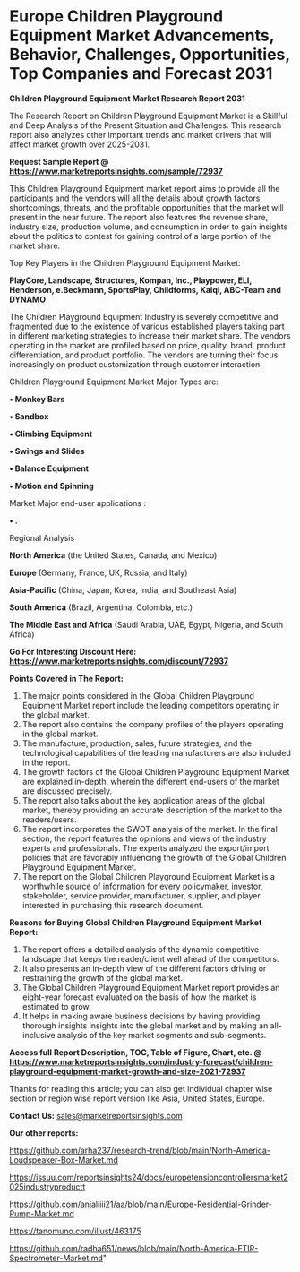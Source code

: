 # Europe Children Playground Equipment Market Advancements, Behavior, Challenges, Opportunities, Top Companies and Forecast 2031

<strong>Children Playground Equipment Market Research Report 2031</strong>

The Research Report on Children Playground Equipment Market is a Skillful and Deep Analysis of the Present Situation and Challenges. This research report also analyzes other important trends and market drivers that will affect market growth over 2025-2031.

<strong>Request Sample Report @ <a href=https://www.marketreportsinsights.com/sample/72937>https://www.marketreportsinsights.com/sample/72937</a></strong>

This Children Playground Equipment market report aims to provide all the participants and the vendors will all the details about growth factors, shortcomings, threats, and the profitable opportunities that the market will present in the near future. The report also features the revenue share, industry size, production volume, and consumption in order to gain insights about the politics to contest for gaining control of a large portion of the market share.

Top Key Players in the Children Playground Equipment Market:

<strong>PlayCore, Landscape, Structures, Kompan, Inc., Playpower, ELI, Henderson, e.Beckmann, SportsPlay, Childforms, Kaiqi, ABC-Team and DYNAMO</strong>

The Children Playground Equipment Industry is severely competitive and fragmented due to the existence of various established players taking part in different marketing strategies to increase their market share. The vendors operating in the market are profiled based on price, quality, brand, product differentiation, and product portfolio. The vendors are turning their focus increasingly on product customization through customer interaction.

Children Playground Equipment Market Major Types are:

<strong>• Monkey Bars

• Sandbox

• Climbing Equipment

• Swings and Slides

• Balance Equipment

• Motion and Spinning</strong>

Market Major end-user applications :

<strong>• .</strong>

Regional Analysis

</u><strong><b>North America</b></strong> (the United States, Canada, and Mexico)

<strong><b>Europe </b></strong>(Germany, France, UK, Russia, and Italy)

<strong><b>Asia-Pacific</b></strong> (China, Japan, Korea, India, and Southeast Asia)

<strong><b>South America</b></strong> (Brazil, Argentina, Colombia, etc.)

<strong><b>The Middle East and Africa</b></strong> (Saudi Arabia, UAE, Egypt, Nigeria, and South Africa)

<strong>Go For Interesting Discount Here: <a href=https://www.marketreportsinsights.com/discount/72937>https://www.marketreportsinsights.com/discount/72937</a></strong>

<strong>Points Covered in The Report:</strong>
<ol>
  <li>The major points considered in the Global Children Playground Equipment Market report include the leading competitors operating in the global market.</li>
  <li>The report also contains the company profiles of the players operating in the global market.</li>
  <li>The manufacture, production, sales, future strategies, and the technological capabilities of the leading manufacturers are also included in the report.</li>
  <li>The growth factors of the Global Children Playground Equipment Market are explained in-depth, wherein the different end-users of the market are discussed precisely.</li>
  <li>The report also talks about the key application areas of the global market, thereby providing an accurate description of the market to the readers/users.</li>
  <li>The report incorporates the SWOT analysis of the market. In the final section, the report features the opinions and views of the industry experts and professionals. The experts analyzed the export/import policies that are favorably influencing the growth of the Global Children Playground Equipment Market.</li>
  <li>The report on the Global Children Playground Equipment Market is a worthwhile source of information for every policymaker, investor, stakeholder, service provider, manufacturer, supplier, and player interested in purchasing this research document.</li>
</ol>
<strong>Reasons for Buying Global Children Playground Equipment Market Report:</strong>

<ol>
  <li>The report offers a detailed analysis of the dynamic competitive landscape that keeps the reader/client well ahead of the competitors.</li>
  <li>It also presents an in-depth view of the different factors driving or restraining the growth of the global market.</li>
  <li>The Global Children Playground Equipment Market report provides an eight-year forecast evaluated on the basis of how the market is estimated to grow.</li>
  <li>It helps in making aware business decisions by having providing thorough insights insights into the global market and by making an all-inclusive analysis of the key market segments and sub-segments.</li>
</ol>
<strong>Access full Report Description, TOC, Table of Figure, Chart, etc. @ <a href=https://www.marketreportsinsights.com/industry-forecast/children-playground-equipment-market-growth-and-size-2021-72937>https://www.marketreportsinsights.com/industry-forecast/children-playground-equipment-market-growth-and-size-2021-72937</a></strong>


Thanks for reading this article; you can also get individual chapter wise section or region wise report version like Asia, United States, Europe.

<strong>Contact Us:</strong>
sales@marketreportsinsights.com

<strong>Our other reports:</strong>

<a href=https://github.com/arha237/research-trend/blob/main/North-America-Loudspeaker-Box-Market.md>https://github.com/arha237/research-trend/blob/main/North-America-Loudspeaker-Box-Market.md</a>

<a href=https://issuu.com/reportsinsights24/docs/europetensioncontrollersmarket2025industryproductt>https://issuu.com/reportsinsights24/docs/europetensioncontrollersmarket2025industryproductt</a>

<a href=https://github.com/anjaliiii21/aa/blob/main/Europe-Residential-Grinder-Pump-Market.md>https://github.com/anjaliiii21/aa/blob/main/Europe-Residential-Grinder-Pump-Market.md</a>

<a href=https://tanomuno.com/illust/463175>https://tanomuno.com/illust/463175</a>

<a href=https://github.com/radha651/news/blob/main/North-America-FTIR-Spectrometer-Market.md>https://github.com/radha651/news/blob/main/North-America-FTIR-Spectrometer-Market.md</a>"
